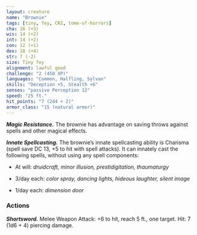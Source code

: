 ```yaml
---
layout: creature
name: "Brownie"
tags: [tiny, fey, CR2, tome-of-horrors]
cha: 16 (+3)
wis: 14 (+2)
int: 14 (+2)
con: 12 (+1)
dex: 18 (+4)
str: 7 (-2)
size: Tiny fey
alignment: lawful good
challenge: "2 (450 XP)"
languages: "Common, Halfling, Sylvan"
skills: "Deception +5, Stealth +6"
senses: "passive Perception 12"
speed: "25 ft."
hit_points: "7 (2d4 + 2)"
armor_class: "15 (natural armor)"
---
```


***Magic Resistance.*** The brownie has advantage on saving throws against
spells and other magical effects.

***Innate Spellcasting.*** The brownie’s innate spellcasting ability is
Charisma (spell save DC 13, +5 to hit with spell attacks). It can
innately cast the following spells, without using any spell
components:

* At will: <i>druidcraft, minor illusion, prestidigitation, thaumaturgy</i>

* 3/day each: <i>color spray, dancing lights, hideous laughter, silent image</i>

* 1/day each: <i>dimension door</i>

### Actions

***Shortsword.*** Melee Weapon Attack: +6 to hit,
reach 5 ft., one target. Hit: 7 (1d6 + 4) piercing
damage.
